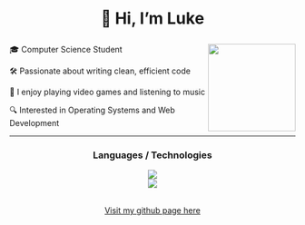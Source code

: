 
# <p align=center>👋 Hi, I’m Luke </p>

<img src="https://i.imgur.com/sYojfCA.png" align=right style="width: 11em; height: 11em;"></img> 

<p>🎓 Computer Science Student</p>
<p>🛠️ Passionate about writing clean, efficient code</p>
<p>🌱 I enjoy playing video games and listening to music </p>
<p>🔍 Interested in Operating Systems and Web Development</p>

---

### <p align=center>Languages / Technologies</p>
  <div align=center>
    <a href="https://skillicons.dev">
      <img src="https://skillicons.dev/icons?i=c,cpp,html,css,js,go,py,ruby,rust,java" />
    </a>
  </div>

  <div align=center>
    <a href="https://skillicons.dev">
      <img src="https://skillicons.dev/icons?i=vim,neovim,vscode,vscodium,eclipse,git,bash,linux,debian,arch" />
    </a>
  </div>
<br>
<p align=center><a href="https://lread57.github.io">Visit my github page here</a></p>
